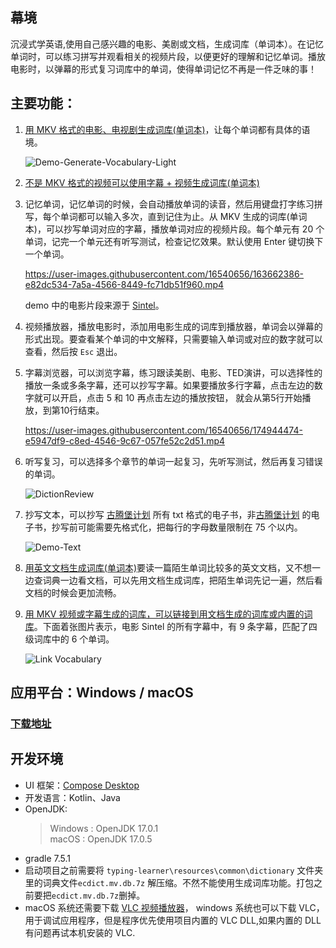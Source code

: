 ## 幕境
沉浸式学英语,使用自己感兴趣的电影、美剧或文档，生成词库（单词本）。在记忆单词时，可以练习拼写并观看相关的视频片段，以便更好的理解和记忆单词。播放电影时，以弹幕的形式复习词库中的单词，使得单词记忆不再是一件乏味的事！

## 主要功能：

1. [用 MKV 格式的电影、电视剧生成词库(单词本)]()，让每个单词都有具体的语境。

   ![Demo-Generate-Vocabulary-Light](https://user-images.githubusercontent.com/16540656/184311741-15fab9c3-83ba-4080-bac7-ca3a163c67d0.png)

2. [不是 MKV 格式的视频可以使用字幕 + 视频生成词库(单词本)]()

3. 记忆单词，记忆单词的时候，会自动播放单词的读音，然后用键盘打字练习拼写，每个单词都可以输入多次，直到记住为止。从 MKV 生成的词库(单词本)，可以抄写单词对应的字幕，播放单词对应的视频片段。每个单元有 20 个单词，记完一个单元还有听写测试，检查记忆效果。默认使用 Enter 键切换下一个单词。

    https://user-images.githubusercontent.com/16540656/163662386-e82dc534-7a5a-4566-8449-fc71db51f960.mp4
    
    demo 中的电影片段来源于 [Sintel](https://www.youtube.com/watch?v=eRsGyueVLvQ)。
4. 视频播放器，播放电影时，添加用电影生成的词库到播放器，单词会以弹幕的形式出现。要查看某个单词的中文解释，只需要输入单词或对应的数字就可以查看，然后按 `Esc` 退出。

5. 字幕浏览器，可以浏览字幕，练习跟读美剧、电影、TED演讲，可以选择性的播放一条或多条字幕，还可以抄写字幕。如果要播放多行字幕，点击左边的数字就可以开启，点击 5 和 10 再点击左边的播放按钮，
   就会从第5行开始播放，到第10行结束。

   https://user-images.githubusercontent.com/16540656/174944474-e5947df9-c8ed-4546-9c67-057fe52c2d51.mp4

6. 听写复习，可以选择多个章节的单词一起复习，先听写测试，然后再复习错误的单词。

   ![DictionReview](https://user-images.githubusercontent.com/16540656/184179317-f8c0ac99-9048-48da-b59b-5badbaae7c62.png)

7. 抄写文本，可以抄写 [古腾堡计划](https://www.gutenberg.org/) 所有 txt 格式的电子书，非[古腾堡计划](https://www.gutenberg.org/) 的电子书，抄写前可能需要先格式化，把每行的字母数量限制在 75 个以内。

   ![Demo-Text](https://user-images.githubusercontent.com/16540656/175084580-6b26abc3-671f-455e-ac5f-aa583297a0e0.png)

8. [用英文文档生成词库(单词本)]()要读一篇陌生单词比较多的英文文档，又不想一边查词典一边看文档，可以先用文档生成词库，把陌生单词先记一遍，然后看文档的时候会更加流畅。

9. [用 MKV 视频或字幕生成的词库，可以链接到用文档生成的词库或内置的词库]()。下面着张图片表示，电影 Sintel 的所有字幕中，有 9 条字幕，匹配了四级词库中的 6 个单词。

   ![Link Vocabulary](https://user-images.githubusercontent.com/16540656/166690274-2075b736-af51-42f0-a881-6535ca11d4d3.png)


## 应用平台：Windows / macOS
### [下载地址]()

## 开发环境
- UI 框架：[Compose Desktop](https://github.com/JetBrains/compose-jb)
- 开发语言：Kotlin、Java
- OpenJDK:
  > Windows : OpenJDK 17.0.1<br>
  > macOS : OpenJDK 17.0.5
- gradle 7.5.1
- 启动项目之前需要将 `typing-learner\resources\common\dictionary` 文件夹里的词典文件`ecdict.mv.db.7z` 解压缩。不然不能使用生成词库功能。打包之前要把`ecdict.mv.db.7z`删掉。
- macOS 系统还需要下载 [VLC 视频播放器](https://www.videolan.org/)， windows 系统也可以下载 VLC，用于调试应用程序，但是程序优先使用项目内置的 VLC DLL,如果内置的 DLL 有问题再试本机安装的 VLC.